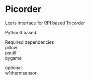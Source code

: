 # Picorder
Lcars interface for RPI based Tricorder

Python3 based.

Required dependencies <br>
pillow <br>
psutil <br>
pygame <br>

optional:<br>
w1thermsensor
